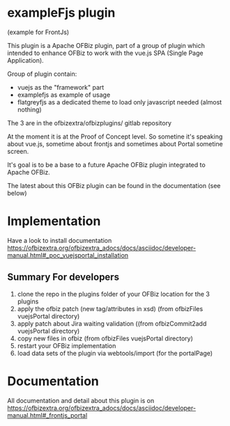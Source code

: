exampleFjs plugin
==================
(example for FrontJs)

This plugin is a Apache OFBiz plugin, part of a group of plugin which intended to enhance OFBiz to work
with the vue.js SPA (Single Page Application).

Group of plugin contain:
- vuejs as the "framework" part
- examplefjs  as example of usage
- flatgreyfjs as a dedicated theme to load only javascript needed (almost nothing)

The 3 are in the ofbizextra/ofbizplugins/ gitlab repository

At the moment it is at the Proof of Concept level. So sometine it's speaking about vue.js, sometime about frontjs
and sometimes about Portal sometine screen.

It's goal is to be a base to a future Apache OFBiz plugin integrated to Apache OFBiz.

The latest about this OFBiz plugin can be found in the documentation (see below)

# Implementation
Have a look to install documentation https://ofbizextra.org/ofbizextra_adocs/docs/asciidoc/developer-manual.html#_poc_vuejsportal_installation

## Summary For developers
1. clone the repo in the plugins folder of your OFBiz location for the 3 plugins
2. apply the ofbiz patch (new tag/attributes in xsd)  (from ofbizFiles vuejsPortal directory)
3. apply patch about Jira waiting validation ((from ofbizCommit2add vuejsPortal directory)
4. copy new files in ofbiz (from ofbizFiles vuejsPortal directory)
5. restart your OFBiz implementation
6. load data sets of the plugin via webtools/import (for the portalPage)


# Documentation
All documentation and detail about this plugin is on https://ofbizextra.org/ofbizextra_adocs/docs/asciidoc/developer-manual.html#_frontjs_portal